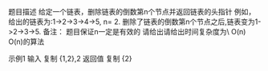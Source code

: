 题目描述
给定一个链表，删除链表的倒数第n个节点并返回链表的头指针
例如，
 给出的链表为:1->2->3->4->5, n= 2.
 删除了链表的倒数第n个节点之后,链表变为1->2->3->5.
备注：
题目保证n一定是有效的
请给出请给出时间复杂度为\ O(n) O(n)的算法

示例1
输入
复制
{1,2},2
返回值
复制
{2}